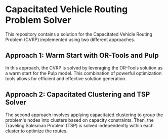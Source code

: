 
# Capacitated Vehicle Routing Problem Solver

This repository contains a solution for the Capacitated Vehicle Routing Problem (CVRP) implemented using two different approaches.

## Approach 1: Warm Start with OR-Tools and Pulp

In this approach, the CVRP is solved by leveraging the OR-Tools solution as a warm start for the Pulp model. This combination of powerful optimization tools allows for efficient and effective solution generation.

## Approach 2: Capacitated Clustering and TSP Solver

The second approach involves applying capacitated clustering to group the problem's nodes into clusters based on capacity constraints. Then, the Traveling Salesman Problem (TSP) is solved independently within each cluster to optimize the routes.

